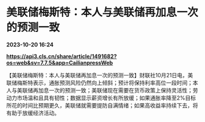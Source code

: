 # 美联储梅斯特：本人与美联储再加息一次的预测一致

**2023-10-20 16:24**

**https://api3.cls.cn/share/article/1491682?os=web&sv=7.7.5&app=CailianpressWeb**

【美联储梅斯特：本人与美联储再加息一次的预测一致】财联社10月21日电，美联储梅斯特表示，通胀预测风险仍然向上倾斜；预计将保持利率高位一段时间；本人与美联储再加息一次的预测一致；美联储现在需要在货币政策上保持灵活性；劳动力市场温和且具有韧性；数据显示薪资增长有所放缓；如果通胀率降至2%目标所花的时间比预期更久，美联储就需要提防自满情绪；如果高收益率持续下去，将有助于放缓经济活动。